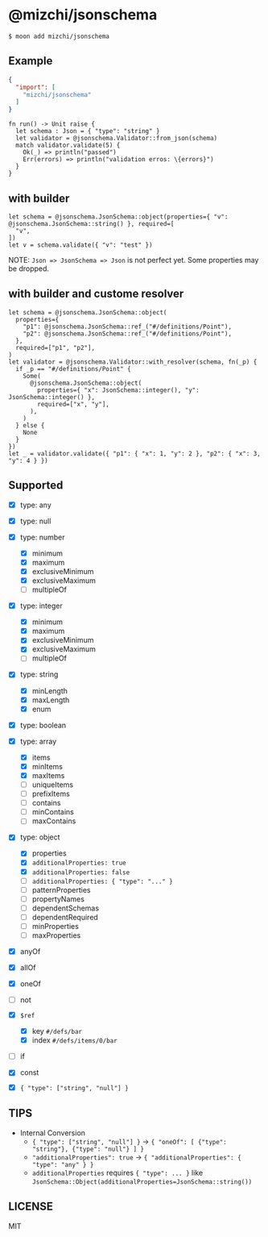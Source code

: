 # @mizchi/jsonschema

```
$ moon add mizchi/jsonschema
```

## Example

```json:moon.pkg.json
{
  "import": [
    "mizchi/jsonschema"
  ]
}
```

```mbt
fn run() -> Unit raise {
  let schema : Json = { "type": "string" }
  let validator = @jsonschema.Validator::from_json(schema)
  match validator.validate(5) {
    Ok(_) => println("passed")
    Err(errors) => println("validation erros: \{errors}")
  }
}
```

## with builder

```mbt
let schema = @jsonschema.JsonSchema::object(properties={ "v": @jsonschema.JsonSchema::string() }, required=[
  "v",
])
let v = schema.validate({ "v": "test" })
```

NOTE: `Json => JsonSchema => Json` is not perfect yet. Some properties may be dropped.

## with builder and custome resolver

```mbt
let schema = @jsonschema.JsonSchema::object(
  properties={
    "p1": @jsonschema.JsonSchema::ref_("#/definitions/Point"),
    "p2": @jsonschema.JsonSchema::ref_("#/definitions/Point"),
  },
  required=["p1", "p2"],
)
let validator = @jsonschema.Validator::with_resolver(schema, fn(_p) {
  if _p == "#/definitions/Point" {
    Some(
      @jsonschema.JsonSchema::object(
        properties={ "x": JsonSchema::integer(), "y": JsonSchema::integer() },
        required=["x", "y"],
      ),
    )
  } else {
    None
  }
})
let _ = validator.validate({ "p1": { "x": 1, "y": 2 }, "p2": { "x": 3, "y": 4 } })
```

## Supported

- [x] type: any
- [x] type: null
- [x] type: number
  - [x] minimum
  - [x] maximum
  - [x] exclusiveMinimum
  - [x] exclusiveMaximum
  - [ ] multipleOf
- [x] type: integer

  - [x] minimum
  - [x] maximum
  - [x] exclusiveMinimum
  - [x] exclusiveMaximum
  - [ ] multipleOf

- [x] type: string
  - [x] minLength
  - [x] maxLength
  - [x] enum
- [x] type: boolean
- [x] type: array
  - [x] items
  - [x] minItems
  - [x] maxItems
  - [ ] uniqueItems
  - [ ] prefixItems
  - [ ] contains
  - [ ] minContains
  - [ ] maxContains
- [x] type: object

  - [x] properties
  - [x] `additionalProperties: true`
  - [x] `additionalProperties: false`
  - [ ] `additionalProperties: { "type": "..." }`
  - [ ] patternProperties
  - [ ] propertyNames
  - [ ] dependentSchemas
  - [ ] dependentRequired
  - [ ] minProperties
  - [ ] maxProperties

- [x] anyOf
- [x] allOf
- [x] oneOf
- [ ] not
- [x] `$ref`
  - [x] key `#/defs/bar`
  - [x] index `#/defs/items/0/bar`
- [ ] if
- [x] const
- [x] `{ "type": ["string", "null"] }`

## TIPS

- Internal Conversion
  - `{ "type": ["string", "null"] }` -> `{ "oneOf": [ {"type": "string"}, {"type": "null"} ] }`
  - `"additionalProperties": true` -> `{ "additionalProperties": { "type": "any" } }`
  - `additionalProperties` requires `{ "type": ... }` like `JsonSchema::Object(additionalProperties=JsonSchema::string())`

## LICENSE

MIT
